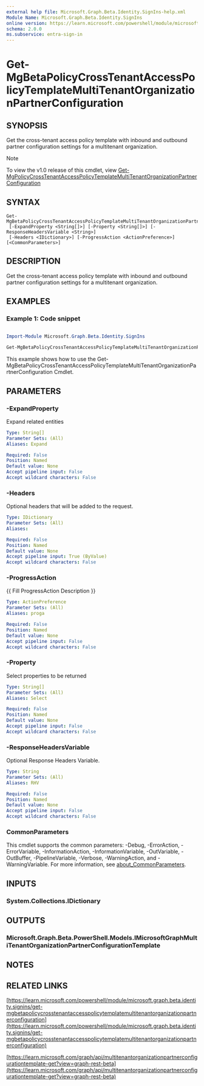 ```yaml
---
external help file: Microsoft.Graph.Beta.Identity.SignIns-help.xml
Module Name: Microsoft.Graph.Beta.Identity.SignIns
online version: https://learn.microsoft.com/powershell/module/microsoft.graph.beta.identity.signins/get-mgbetapolicycrosstenantaccesspolicytemplatemultitenantorganizationpartnerconfiguration
schema: 2.0.0
ms.subservice: entra-sign-in
---
```


# Get-MgBetaPolicyCrossTenantAccessPolicyTemplateMultiTenantOrganizationPartnerConfiguration

## SYNOPSIS
Get the cross-tenant access policy template with inbound and outbound partner configuration settings for a multitenant organization.

> [!NOTE]
> To view the v1.0 release of this cmdlet, view [Get-MgPolicyCrossTenantAccessPolicyTemplateMultiTenantOrganizationPartnerConfiguration](/powershell/module/Microsoft.Graph.Identity.SignIns/Get-MgPolicyCrossTenantAccessPolicyTemplateMultiTenantOrganizationPartnerConfiguration?view=graph-powershell-1.0)

## SYNTAX

```
Get-MgBetaPolicyCrossTenantAccessPolicyTemplateMultiTenantOrganizationPartnerConfiguration
 [-ExpandProperty <String[]>] [-Property <String[]>] [-ResponseHeadersVariable <String>]
 [-Headers <IDictionary>] [-ProgressAction <ActionPreference>] [<CommonParameters>]
```

## DESCRIPTION
Get the cross-tenant access policy template with inbound and outbound partner configuration settings for a multitenant organization.

## EXAMPLES
### Example 1: Code snippet

```powershell

Import-Module Microsoft.Graph.Beta.Identity.SignIns

Get-MgBetaPolicyCrossTenantAccessPolicyTemplateMultiTenantOrganizationPartnerConfiguration

```
This example shows how to use the Get-MgBetaPolicyCrossTenantAccessPolicyTemplateMultiTenantOrganizationPartnerConfiguration Cmdlet.


## PARAMETERS

### -ExpandProperty
Expand related entities

```yaml
Type: String[]
Parameter Sets: (All)
Aliases: Expand

Required: False
Position: Named
Default value: None
Accept pipeline input: False
Accept wildcard characters: False
```

### -Headers
Optional headers that will be added to the request.

```yaml
Type: IDictionary
Parameter Sets: (All)
Aliases:

Required: False
Position: Named
Default value: None
Accept pipeline input: True (ByValue)
Accept wildcard characters: False
```

### -ProgressAction
{{ Fill ProgressAction Description }}

```yaml
Type: ActionPreference
Parameter Sets: (All)
Aliases: proga

Required: False
Position: Named
Default value: None
Accept pipeline input: False
Accept wildcard characters: False
```

### -Property
Select properties to be returned

```yaml
Type: String[]
Parameter Sets: (All)
Aliases: Select

Required: False
Position: Named
Default value: None
Accept pipeline input: False
Accept wildcard characters: False
```

### -ResponseHeadersVariable
Optional Response Headers Variable.

```yaml
Type: String
Parameter Sets: (All)
Aliases: RHV

Required: False
Position: Named
Default value: None
Accept pipeline input: False
Accept wildcard characters: False
```

### CommonParameters
This cmdlet supports the common parameters: -Debug, -ErrorAction, -ErrorVariable, -InformationAction, -InformationVariable, -OutVariable, -OutBuffer, -PipelineVariable, -Verbose, -WarningAction, and -WarningVariable. For more information, see [about_CommonParameters](http://go.microsoft.com/fwlink/?LinkID=113216).

## INPUTS

### System.Collections.IDictionary
## OUTPUTS

### Microsoft.Graph.Beta.PowerShell.Models.IMicrosoftGraphMultiTenantOrganizationPartnerConfigurationTemplate
## NOTES

## RELATED LINKS

[https://learn.microsoft.com/powershell/module/microsoft.graph.beta.identity.signins/get-mgbetapolicycrosstenantaccesspolicytemplatemultitenantorganizationpartnerconfiguration](https://learn.microsoft.com/powershell/module/microsoft.graph.beta.identity.signins/get-mgbetapolicycrosstenantaccesspolicytemplatemultitenantorganizationpartnerconfiguration)

[https://learn.microsoft.com/graph/api/multitenantorganizationpartnerconfigurationtemplate-get?view=graph-rest-beta](https://learn.microsoft.com/graph/api/multitenantorganizationpartnerconfigurationtemplate-get?view=graph-rest-beta)























